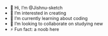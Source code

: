 - 👋 Hi, I’m @Jishnu-sketch
- 👀 I’m interested in creating 
- 🌱 I’m currently learning about coding 
- 💞️ I’m looking to collaborate on studying new
- ⚡ Fun fact: a noob here

<!---
Jishnu-sketch/Jishnu-sketch is a ✨ special ✨ repository because its `README.md` (this file) appears on your GitHub profile.
You can click the Preview link to take a look at your changes.
--->
